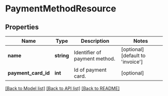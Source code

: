 # PaymentMethodResource

## Properties
Name | Type | Description | Notes
------------ | ------------- | ------------- | -------------
**name** | **string** | Identifier of payment method. | [optional] [default to 'invoice']
**payment_card_id** | **int** | Id of payment card. | [optional] 

[[Back to Model list]](../README.md#documentation-for-models) [[Back to API list]](../README.md#documentation-for-api-endpoints) [[Back to README]](../README.md)


